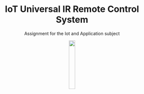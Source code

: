 <h1 align="center">IoT Universal IR Remote Control System</h1>
<p align="center">Assignment for the Iot and Application subject</p>
<p align="center"><img width="20%" src="https://user-images.githubusercontent.com/71594219/118890082-460cb380-b928-11eb-8124-40dca15c13c0.png"></p>
